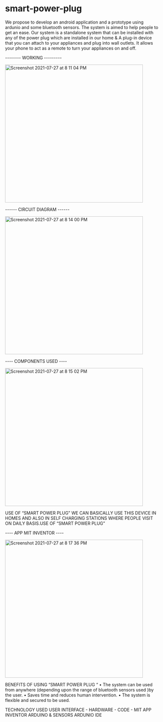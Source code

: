 # smart-power-plug
We propose to develop an android application and a prototype using ardunio and some bluetooth sensors. The system is aimed to help people to get an ease. Our system is a standalone system that can be installed with any of the power plug which are installed in our home & A plug-in device that you can attach to your appliances and plug into wall outlets. It allows your phone to act as a remote to turn your appliances on and off.

-------- WORKING ---------

<img width="450" alt="Screenshot 2021-07-27 at 8 11 04 PM" src="https://user-images.githubusercontent.com/43498926/127174303-06257cdf-6196-4627-8a23-4c7cd6cafae8.png">

------ CIRCUIT DIAGRAM ------

<img width="450" alt="Screenshot 2021-07-27 at 8 14 00 PM" src="https://user-images.githubusercontent.com/43498926/127174829-1f3f33a6-67cc-4024-9f76-c268cf25efdd.png">

---- COMPONENTS USED ----


<img width="450" alt="Screenshot 2021-07-27 at 8 15 02 PM" src="https://user-images.githubusercontent.com/43498926/127175020-d4d57ffd-e8a7-4ce9-8121-1d5fc5dcd21c.png">

USE OF “SMART POWER PLUG”
WE CAN BASICALLY USE THIS DEVICE IN HOMES AND ALSO IN SELF CHARGING STATIONS WHERE PEOPLE VISIT ON DAILY BASIS.USE OF “SMART POWER PLUG”

---- APP MIT INVENTOR ----

<img width="450" alt="Screenshot 2021-07-27 at 8 17 36 PM" src="https://user-images.githubusercontent.com/43498926/127175607-4e364267-c467-46fd-ab5e-1508bf1498fd.png">


BENEFITS OF USING “SMART POWER PLUG “
• The system can be used from anywhere (depending upon the range of bluetooth sensors used )by the user.
• Saves time and reduces human intervention.
• The system is flexible and secured to be used.



TECHNOLOGY USED
USER INTERFACE - HARDWARE - CODE -
MIT APP INVENTOR ARDUINO & SENSORS ARDUNIO IDE



